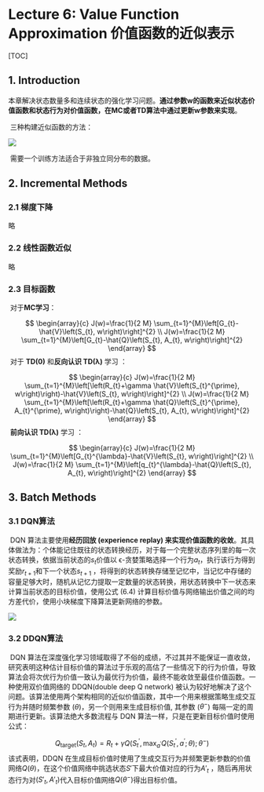 # Lecture 6: Value Function Approximation 价值函数的近似表示  

[TOC]

## 1. Introduction

​		本章解决状态数量多和连续状态的强化学习问题。**通过参数w的函数来近似状态价值函数和状态行为对价值函数，在MC或者TD算法中通过更新w参数来实现**。

​		三种构建近似函数的方法：

![](https://cdn.mathpix.com/snip/images/7GnJItI_y-ybf-jgkX6VAFbitVNrvzKof99ry-EFX2s.original.fullsize.png)

​		需要一个训练方法适合于非独立同分布的数据。



## 2. Incremental Methods

### 2.1 梯度下降

略

### 2.2 线性函数近似

略

### 2.3 目标函数  

​	对于**MC学习**：

$$
\begin{array}{c}
J(w)=\frac{1}{2 M} \sum_{t=1}^{M}\left[G_{t}-\hat{V}\left(S_{t}, w\right)\right]^{2} \\
J(w)=\frac{1}{2 M} \sum_{t=1}^{M}\left[G_{t}-\hat{Q}\left(S_{t}, A_{t}, w\right)\right]^{2}
\end{array}
$$
​	对于 **TD(0)** 和**反向认识 TD(λ)** 学习  ：

$$
\begin{array}{c}
J(w)=\frac{1}{2 M} \sum_{t=1}^{M}\left[\left(R_{t}+\gamma \hat{V}\left(S_{t}^{\prime}, w\right)\right)-\hat{V}\left(S_{t}, w\right)\right]^{2} \\
J(w)=\frac{1}{2 M} \sum_{t=1}^{M}\left[\left(R_{t}+\gamma \hat{Q}\left(S_{t}^{\prime}, A_{t}^{\prime}, w\right)\right)-\hat{Q}\left(S_{t}, A_{t}, w\right)\right]^{2}
\end{array}
$$
​	**前向认识 TD(λ)** 学习  ：

$$
\begin{array}{c}
J(w)=\frac{1}{2 M} \sum_{t=1}^{M}\left[G_{t}^{\lambda}-\hat{V}\left(S_{t}, w\right)\right]^{2} \\
J(w)=\frac{1}{2 M} \sum_{t=1}^{M}\left[q_{t}^{\lambda}-\hat{Q}\left(S_{t}, A_{t}, w\right)\right]^{2}
\end{array}
$$

## 3. Batch Methods

### 3.1 DQN算法

​		DQN 算法主要使用**经历回放 (experience replay) 来实现价值函数的收敛**。其具体做法为：个体能记住既往的状态转换经历，对于每一个完整状态序列里的每一次状态转换，依据当前状态的$s_t$价值以 ϵ-贪婪策略选择一个行为$a_t$，执行该行为得到奖励$r_{t+1}$和下一个状态$s_{t+1}$ ，将得到的状态转换存储至记忆中，当记忆中存储的容量足够大时，随机从记忆力提取一定数量的状态转换，用状态转换中下一状态来计算当前状态的目标价值，使用公式 (6.4) 计算目标价值与网络输出价值之间的均方差代价，使用小块梯度下降算法更新网络的参数。

![](https://cdn.mathpix.com/snip/images/mCGcoEKCBkRRu_LY4glh8pDQC0NolS7FalfwpiZFsho.original.fullsize.png)



### 3.2 DDQN算法

​		DQN 算法在深度强化学习领域取得了不俗的成绩，不过其并不能保证一直收敛，研究表明这种估计目标价值的算法过于乐观的高估了一些情况下的行为价值，导致算法会将次优行为价值一致认为最优行为价值，最终不能收敛至最佳价值函数。一种使用双价值网络的 DDQN(double deep Q network) 被认为较好地解决了这个问题。该算法使用两个架构相同的近似价值函数，其中一个用来根据策略生成交互行为并随时频繁参数 ($\theta$)，另一个则用来生成目标价值, 其参数 ($\theta^-$) 每隔一定的周期进行更新。该算法绝大多数流程与 DQN 算法一样，只是在更新目标价值时使用公式：	

$$
Q_{\text {target}}\left(S_{t}, A_{t}\right)=R_{t}+\gamma Q\left(S_{t}^{\prime}, \max _{a^{\prime}} Q\left(S_{t}^{\prime}, a^{\prime} ; \theta\right) ; \theta^{-}\right)
$$
​		该式表明，DDQN 在生成目标价值时使用了生成交互行为并频繁更新参数的价值网络$Q(\theta)$，在这个价值网络中挑选状态$S'$下最大价值对应的行为$A'_t$ ，随后再用状态行为对$(S'_t,A'_t)$代入目标价值网络$Q(\theta^-)$得出目标价值。

